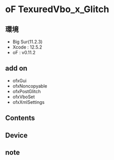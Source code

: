 # oF TexuredVbo_x_Glitch #

## 環境 ##
*	Big Sur(11.2.3)
*	Xcode : 12.5.2
*	oF : v0.11.2

## add on ##
* ofxGui  
* ofxNoncopyable  
* ofxPostGlitch  
* ofxVboSet  
* ofxXmlSettings  

## Contents ##

## Device ##


## note ##






